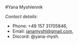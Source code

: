 #Yana Myshlennik

_Contact details:_

- Phone: +49 157 31705846,
- Email: janamyshl@gmail.com,
- Discord: @yana-mysh.
